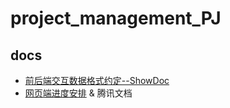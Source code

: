 # project_management_PJ

## docs

- [前后端交互数据格式约定--ShowDoc](https://www.showdoc.com.cn/1651990699572229/7977988687042258)
- [网页端进度安排](web/doc/网页端进度安排.md) & 腾讯文档
